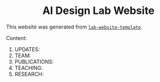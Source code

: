 <h1 align="center">AI Design Lab Website</h1>



This website was generated from [`lab-website-template`](https://github.com/greenelab/lab-website-template).


Content:
1. UPDATES: 
2. TEAM: 
3. PUBLICATIONS:
4. TEACHING:
5. RESEARCH: 
